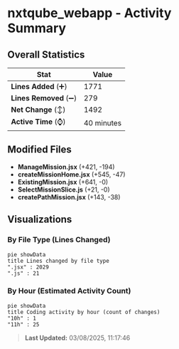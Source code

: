 # nxtqube_webapp - Activity Summary 

## Overall Statistics

| Stat                   | Value                                                             |
| ---------------------- | ----------------------------------------------------------------- |
| **Lines Added** (➕)   | 1771                                          |
| **Lines Removed** (➖) | 279                                        |
| **Net Change** (↕)    | 1492                |
| **Active Time** (⌚)   | 40 minutes |


## Modified Files
- **ManageMission.jsx** (+421, -194)
- **createMissionHome.jsx** (+545, -47)
- **ExistingMission.jsx** (+641, -0)
- **SelectMissionSlice.js** (+21, -0)
- **createPathMission.jsx** (+143, -38)

## Visualizations

### By File Type (Lines Changed)

```mermaid
pie showData
title Lines changed by file type
".jsx" : 2029
".js" : 21
```

### By Hour (Estimated Activity Count)

```mermaid
pie showData
title Coding activity by hour (count of changes)
"10h" : 1
"11h" : 25
```


> **Last Updated:** 03/08/2025, 11:17:46